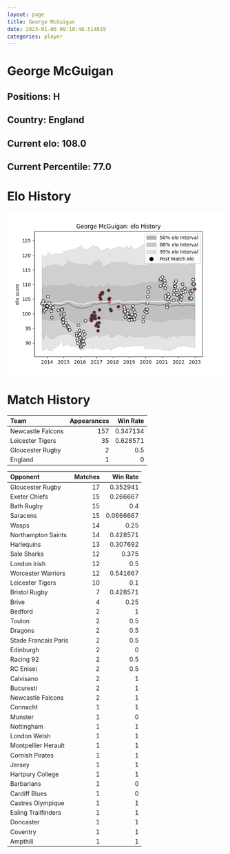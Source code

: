 ```yaml
---  
layout: page  
title: George McGuigan  
date: 2023-01-06 00:10:48.514819  
categories: player  
---
```

# George McGuigan

## Positions: H

## Country: England

## Current elo: 108.0

## Current Percentile: 77.0

# Elo History


![elo history](history_GeorgeMcGuigan.png)
# Match History


| Team              |   Appearances |   Win Rate |
|:------------------|--------------:|-----------:|
| Newcastle Falcons |           157 |   0.347134 |
| Leicester Tigers  |            35 |   0.628571 |
| Gloucester Rugby  |             2 |   0.5      |
| England           |             1 |   0        |

| Opponent             |   Matches |   Win Rate |
|:---------------------|----------:|-----------:|
| Gloucester Rugby     |        17 |  0.352941  |
| Exeter Chiefs        |        15 |  0.266667  |
| Bath Rugby           |        15 |  0.4       |
| Saracens             |        15 |  0.0666667 |
| Wasps                |        14 |  0.25      |
| Northampton Saints   |        14 |  0.428571  |
| Harlequins           |        13 |  0.307692  |
| Sale Sharks          |        12 |  0.375     |
| London Irish         |        12 |  0.5       |
| Worcester Warriors   |        12 |  0.541667  |
| Leicester Tigers     |        10 |  0.1       |
| Bristol Rugby        |         7 |  0.428571  |
| Brive                |         4 |  0.25      |
| Bedford              |         2 |  1         |
| Toulon               |         2 |  0.5       |
| Dragons              |         2 |  0.5       |
| Stade Francais Paris |         2 |  0.5       |
| Edinburgh            |         2 |  0         |
| Racing 92            |         2 |  0.5       |
| RC Enisei            |         2 |  0.5       |
| Calvisano            |         2 |  1         |
| Bucuresti            |         2 |  1         |
| Newcastle Falcons    |         2 |  1         |
| Connacht             |         1 |  1         |
| Munster              |         1 |  0         |
| Nottingham           |         1 |  1         |
| London Welsh         |         1 |  1         |
| Montpellier Herault  |         1 |  1         |
| Cornish Pirates      |         1 |  1         |
| Jersey               |         1 |  1         |
| Hartpury College     |         1 |  1         |
| Barbarians           |         1 |  0         |
| Cardiff Blues        |         1 |  0         |
| Castres Olympique    |         1 |  1         |
| Ealing Trailfinders  |         1 |  1         |
| Doncaster            |         1 |  1         |
| Coventry             |         1 |  1         |
| Ampthill             |         1 |  1         |